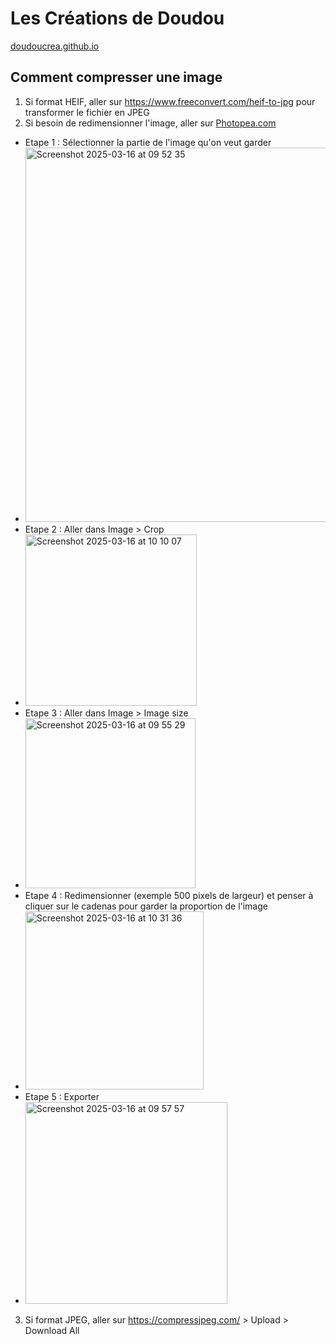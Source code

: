 # Les Créations de Doudou
[doudoucrea.github.io](https://doudoucrea.github.io)

## Comment compresser une image
1. Si format HEIF, aller sur https://www.freeconvert.com/heif-to-jpg pour transformer le fichier en JPEG
2. Si besoin de redimensionner l'image, aller sur [Photopea.com](https://photopea.com)
  - Etape 1 : Sélectionner la partie de l'image qu'on veut garder
  - <img width="599" alt="Screenshot 2025-03-16 at 09 52 35" src="https://github.com/user-attachments/assets/3a62b6ff-127d-4762-a444-d1dab37fd836" />
  - Etape 2 : Aller dans Image > Crop
  - <img width="274" alt="Screenshot 2025-03-16 at 10 10 07" src="https://github.com/user-attachments/assets/4be778a7-73e5-4ba9-a51a-ed7dd56f14ae" />
  - Etape 3 : Aller dans Image > Image size
  - <img width="272" alt="Screenshot 2025-03-16 at 09 55 29" src="https://github.com/user-attachments/assets/8d02820c-5715-48df-8d57-28af6f233c05" />
  - Etape 4 : Redimensionner (exemple 500 pixels de largeur) et penser à cliquer sur le cadenas pour garder la proportion de l'image
  - <img width="285" alt="Screenshot 2025-03-16 at 10 31 36" src="https://github.com/user-attachments/assets/6439b2ea-8d26-4a84-9739-e189aa543258" />
  - Etape 5 : Exporter
  - <img width="323" alt="Screenshot 2025-03-16 at 09 57 57" src="https://github.com/user-attachments/assets/4242e2c6-3aff-4401-b985-e4d0ca10f64a" />
3. Si format JPEG, aller sur https://compressjpeg.com/ > Upload > Download All
 
